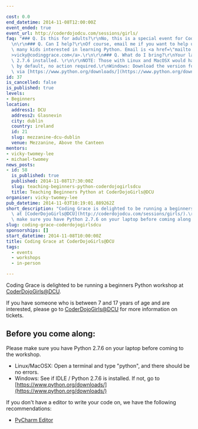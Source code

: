 ```yaml
---

cost: 0.0
end_datetime: 2014-11-08T12:00:00Z
event_ended: true
event_url: http://coderdojodcu.com/sessions/girls/
faq: "### Q. Is this for adults?\r\nNo, this is a special event for Coder Dojo kids.\r\
  \n\r\n### Q. Can I help?\r\nOf course, email me if you want to help us out. We have\
  \ many kids interested in learning Python. Email is <a href=\"mailto:vicky@codinggrace.com\"\
  >vicky@codinggrace.com</a>.\r\n\r\n### Q. What do I bring?\r\nYour laptop with Python\
  \ 2.7.6 installed. \r\n\r\nNOTE: Those with Linux and MacOSX would have Python installed\
  \ by default, no action required.\r\nWindows: Download the version for your laptop\
  \ via [https://www.python.org/downloads/](https://www.python.org/downloads/)"
id: 37
is_cancelled: false
is_published: true
levels:
- Beginners
location:
  address1: DCU
  address2: Glasnevin
  city: dublin
  country: ireland
  id: 21
  slug: mezzanine-dcu-dublin
  venue: Mezzanine, Above the Canteen
mentors:
- vicky-twomey-lee
- michael-twomey
news_posts:
- id: 58
  is_published: true
  published: 2014-11-08T17:30:00Z
  slug: teaching-beginners-python-coderdojogirlsdcu
  title: Teaching Beginners Python at CoderDojoGirls@DCU
organiser: vicky-twomey-lee
pub_datetime: 2014-11-03T10:19:01.889262Z
short_description: "Coding Grace is delighted to be running a beginners Python workshop\
  \ at [CoderDojoGirls@DCU](http://coderdojodcu.com/sessions/girls/).\r\n\r\nPlease\
  \ make sure you have Python 2.7.6 on your laptop before coming along."
slug: coding-grace-coderdojogirlsdcu
sponsorships: []
start_datetime: 2014-11-08T10:00:00Z
title: Coding Grace at CoderDojoGirls@DCU
tags:
  - events
  - workshops
  - in-person

---
```


Coding Grace is delighted to be running a beginners Python workshop at [CoderDojoGirls@DCU](http://coderdojodcu.com/sessions/girls/).

If you have someone who is between 7 and 17 years of age and are interested, please go to [CoderDojoGirls@DCU](http://coderdojodcu.com/sessions/girls/) for more information on tickets.

## Before you come along:
Please make sure you have Python 2.7.6 on your laptop before coming to the workshop.

* Linux/MacOSX: Open a terminal and type "python", and there should be no errors.
* Windows: See if IDLE / Python 2.7.6 is installed. If not, go to [https://www.python.org/downloads/](https://www.python.org/downloads/)

If you don't have a editor to write your code on, we have the following recommendations:

* [PyCharm Editor](http://www.jetbrains.com/pycharm/download/)
